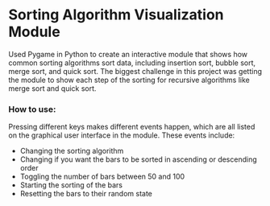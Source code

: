 # Sorting Algorithm Visualization Module

Used Pygame in Python to create an interactive module that shows how common sorting algorithms sort data, including insertion sort, bubble sort, merge sort, and quick sort. The biggest challenge in this project was getting the module to show each step of the sorting for recursive algorithms like merge sort and quick sort.

### How to use:
Pressing different keys makes different events happen, which are all listed on the graphical user interface in the module. These events include: 
- Changing the sorting algorithm
- Changing if you want the bars to be sorted in ascending or descending order
- Toggling the number of bars between 50 and 100
- Starting the sorting of the bars
- Resetting the bars to their random state
